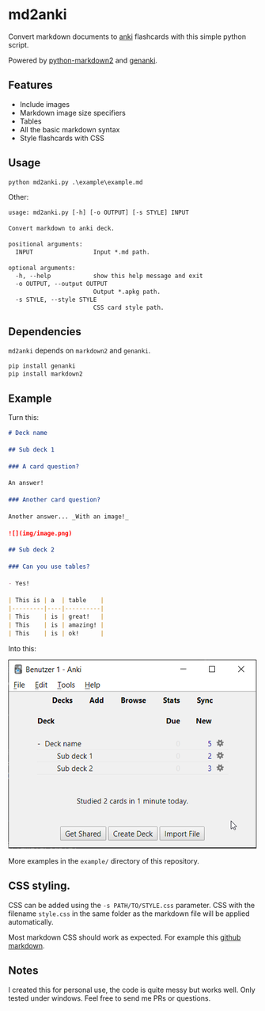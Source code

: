 # md2anki

Convert markdown documents to [anki](https://apps.ankiweb.net/) flashcards with this simple python script. 

Powered by [python-markdown2](https://github.com/trentm/python-markdown2) and [genanki](https://github.com/kerrickstaley/genanki).

## Features

- Include images
- Markdown image size specifiers
- Tables
- All the basic markdown syntax
- Style flashcards with CSS

## Usage

```
python md2anki.py .\example\example.md
```

Other:

```
usage: md2anki.py [-h] [-o OUTPUT] [-s STYLE] INPUT

Convert markdown to anki deck.

positional arguments:
  INPUT                 Input *.md path.

optional arguments:
  -h, --help            show this help message and exit
  -o OUTPUT, --output OUTPUT
                        Output *.apkg path.
  -s STYLE, --style STYLE
                        CSS card style path.
```

## Dependencies

`md2anki` depends on `markdown2` and `genanki`.

```
pip install genanki
pip install markdown2
```

## Example

Turn this:

```markdown
# Deck name

## Sub deck 1

### A card question?

An answer!

### Another card question?

Another answer... _With an image!_

![](img/image.png)

## Sub deck 2

### Can you use tables?

- Yes!

| This is | a  | table    |
|---------|----|----------|
| This    | is | great!   |
| This    | is | amazing! |
| This    | is | ok!      |
```

Into this:

![](misc/0.png)

More examples in the `example/` directory of this repository.

## CSS styling.

CSS can be added using the `-s PATH/TO/STYLE.css` parameter.
CSS with the filename `style.css` in the same folder as the markdown file will be applied automatically.

Most markdown CSS should work as expected. For example this [github markdown](https://github.com/sindresorhus/github-markdown-css).

## Notes

I created this for personal use, the code is quite messy but works well. Only tested under windows. Feel free to send me PRs or questions.
